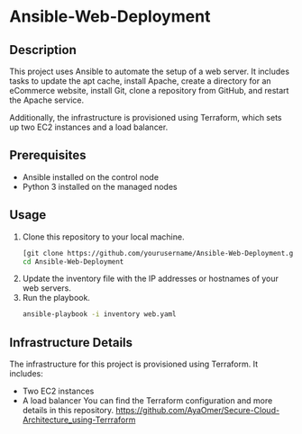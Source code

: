 # Ansible-Web-Deployment

## Description
This project uses Ansible to automate the setup of a web server. It includes tasks to update the apt cache, install Apache, create a directory for an eCommerce website, install Git, clone a repository from GitHub, and restart the Apache service.

Additionally, the infrastructure is provisioned using Terraform, which sets up two EC2 instances and a load balancer.

## Prerequisites
- Ansible installed on the control node
- Python 3 installed on the managed nodes
## Usage
1. Clone this repository to your local machine.
   ```bash
   [git clone https://github.com/yourusername/Ansible-Web-Deployment.git](https://github.com/AyaOmer/Ansible-Web-Deployment/tree/master)
   cd Ansible-Web-Deployment
1. Update the inventory file with the IP addresses or hostnames of your web servers.
1. Run the playbook.
   ```bash
   ansible-playbook -i inventory web.yaml

## Infrastructure Details
The infrastructure for this project is provisioned using Terraform. It includes:

- Two EC2 instances
- A load balancer
You can find the Terraform configuration and more details in this repository.
https://github.com/AyaOmer/Secure-Cloud-Architecture_using-Terrraform  
